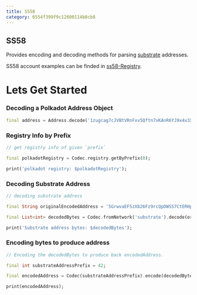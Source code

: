 ```yaml
---
title: SS58
category: 6554f399f9c12600114b8cb8
---
```


## SS58

Provides encoding and decoding methods for parsing [substrate](https://docs.substrate.io/fundamentals/accounts-addresses-keys/)
addresses.

SS58 account examples can be finded in [ss58-Registry](https://github.com/paritytech/ss58-registry).

# Lets Get Started

### Decoding a Polkadot Address Object

```dart
final address = Address.decode('1zugcag7cJVBtVRnFxv5Qftn7xKAnR6YJ9x4x3XLgGgmNnS');
```

### Registry Info by Prefix

```dart
// get registry info of given `prefix`

final polkadotRegistry = Codec.registry.getByPrefix(0);

print('polkadot registry: $polkadotRegistry');
```

### Decoding Substrate Address

```dart
// decoding substrate address

final String originalEncodedAddress = '5GrwvaEF5zXb26Fz9rcQpDWS57CtERHpNehXCPcNoHGKutQY';

final List<int> decodedBytes = Codec.fromNetwork('substrate').decode(originalEncodedAddress);

print('Substrate address bytes: $decodedBytes');
```

### Encoding bytes to produce address

```dart
// Encoding the decodedBytes to produce back encodedAddress.

final int substrateAddressPrefix = 42;

final encodedAddress = Codec(substrateAddressPrefix).encode(decodedBytes);

print(encodedAddress);
```
